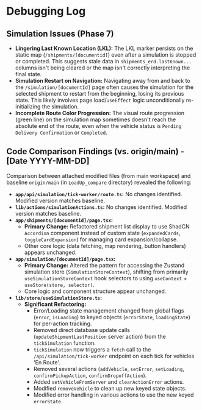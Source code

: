 # Debugging Log

## Simulation Issues (Phase 7)

*   **Lingering Last Known Location (LKL):** The LKL marker persists on the static map (`/shipments/[documentid]`) even after a simulation is stopped or completed. This suggests stale data in `shipments_erd.lastKnown...` columns isn't being cleared or the map isn't correctly interpreting the final state.
*   **Simulation Restart on Navigation:** Navigating away from and back to the `/simulation/[documentId]` page often causes the simulation for the selected shipment to restart from the beginning, losing its previous state. This likely involves page load/`useEffect` logic unconditionally re-initializing the simulation.
*   **Incomplete Route Color Progression:** The visual route progression (green line) on the simulation map sometimes doesn't reach the absolute end of the route, even when the vehicle status is `Pending Delivery Confirmation` or `Completed`.

## Code Comparison Findings (vs. origin/main) - [Date YYYY-MM-DD]

Comparison between attached modified files (from main workspace) and baseline `origin/main` (in `LoadUp_compare` directory) revealed the following:

*   **`app/api/simulation/tick-worker/route.ts`:** No changes identified. Modified version matches baseline.
*   **`lib/actions/simulationActions.ts`:** No changes identified. Modified version matches baseline.
*   **`app/shipments/[documentid]/page.tsx`:**
    *   **Primary Change:** Refactored shipment list display to use ShadCN `Accordion` component instead of custom state (`expandedCards`, `toggleCardExpansion`) for managing card expansion/collapse.
    *   Other core logic (data fetching, map rendering, button handlers) appears unchanged.
*   **`app/simulation/[documentId]/page.tsx`:**
    *   **Primary Change:** Altered the pattern for accessing the Zustand simulation store (`SimulationStoreContext`), shifting from primarily `useSimulationStoreContext` hook selectors to using `useContext` + `useStore(store, selector)`.
    *   Core logic and component structure appear unchanged.
*   **`lib/store/useSimulationStore.ts`:**
    *   **Significant Refactoring:**
        *   Error/Loading state management changed from global flags (`error`, `isLoading`) to keyed objects (`errorState`, `loadingState`) for per-action tracking.
        *   Removed direct database update calls (`updateShipmentLastPosition` server action) from the `tickSimulation` function.
        *   `tickSimulation` now triggers a `fetch` call to the `/api/simulation/tick-worker` endpoint on each tick for vehicles 'En Route'.
        *   Removed several actions (`addVehicle`, `setError`, `setLoading`, `confirmPickupAction`, `confirmDropoffAction`).
        *   Added `setVehicleFromServer` and `clearActionError` actions.
        *   Modified `removeVehicle` to clean up new keyed state objects.
        *   Modified error handling in various actions to use the new keyed `errorState`.
